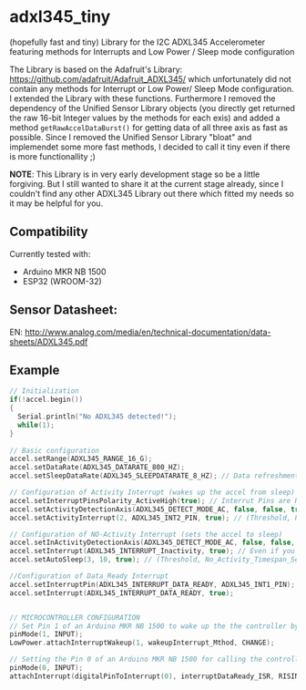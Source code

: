 # adxl345_tiny
(hopefully fast and tiny) Library for the I2C ADXL345 Accelerometer featuring methods for Interrupts and Low Power / Sleep mode configuration

The Library is based on the Adafruit's Library: https://github.com/adafruit/Adafruit_ADXL345/
which unfortunately did not contain any methods for Interrupt or Low Power/ Sleep Mode configuration. I extended the Library with these functions. 
Furthermore I removed the dependency of the Unified Sensor Library objects (you directly get returned the raw 16-bit Integer values by the methods for each exis) and added a method `getRawAccelDataBurst()` for getting data of all three axis as fast as possible. Since I removed the Unified Sensor Library "bloat" and implemendet some more fast methods, I decided to call it tiny even if there is more functionallity ;)

__NOTE__: This Library is in very early development stage so be a little forgiving. But I still wanted to share it at the current stage already, since I couldn't find any other ADXL345 Library out there which fitted my needs so it may be helpful for you.

## Compatibility
Currently tested with:
- Arduino MKR NB 1500
- ESP32 (WROOM-32)

## Sensor Datasheet:
EN: http://www.analog.com/media/en/technical-documentation/data-sheets/ADXL345.pdf

## Example
```c++
// Initialization
if(!accel.begin())
{
  Serial.println("No ADXL345 detected!");
  while(1); 
}
  
// Basic configuration
accel.setRange(ADXL345_RANGE_16_G); 
accel.setDataRate(ADXL345_DATARATE_800_HZ);
accel.setSleepDataRate(ADXL345_SLEEPDATARATE_8_HZ); // Data refreshment / sample rate used during sleep. 8 Hz is max.

// Configuration of Activity Interrupt (wakes up the accel from sleep)
accel.setInterruptPinsPolarity_ActiveHigh(true); // Interrut Pins are HI when interrupt is fired (default)
accel.setActivityDetectionAxis(ADXL345_DETECT_MODE_AC, false, false, true); // (MODE, x_axis, y_axis, z_axis) Sets the axes which should be watched for exceeding specified limit for event triggering
accel.setActivityInterrupt(2, ADXL345_INT2_PIN, true); // (Threshold, Pin, Active) Enables/disables interrupt/event and sets the threshold and the Pin on which interrupt is fired

// Configuration of NO-Activity Interrupt (sets the accel to sleep)
accel.setInActivityDetectionAxis(ADXL345_DETECT_MODE_AC, false, false, true); // Configuration of which axes should be watched
accel.setInterrupt(ADXL345_INTERRUPT_Inactivity, true); // Even if you don't want to fire a interrupt when going to sleep, you have to configure (and firing one) on one of the interrupt pins. (Interrupt is fired on the default Pin1, you can configure the interrupt to fire on an different using setInterruptPin)
accel.setAutoSleep(3, 10, true); // (Threshold, No_Activity_Timespan_Seconds, Active)

//Configuration of Data_Ready Interrupt
accel.setInterruptPin(ADXL345_INTERRUPT_DATA_READY, ADXL345_INT1_PIN);
accel.setInterrupt(ADXL345_INTERRUPT_DATA_READY, true);


// MICROCONTROLLER CONFIGURATION
// Set Pin 1 of an Arduino MKR NB 1500 to wake up the the controller by Interrupt sent by ADXL345 
pinMode(1, INPUT);
LowPower.attachInterruptWakeup(1, wakeupInterrupt_Mthod, CHANGE);

// Setting the Pin 0 of an Arduino MKR NB 1500 for calling the controller's ISR whenever ADXL345 Data_Ready Interrupt respectively an interrupt on the configured Pin is received.
pinMode(0, INPUT);
attachInterrupt(digitalPinToInterrupt(0), interruptDataReady_ISR, RISING);
```
